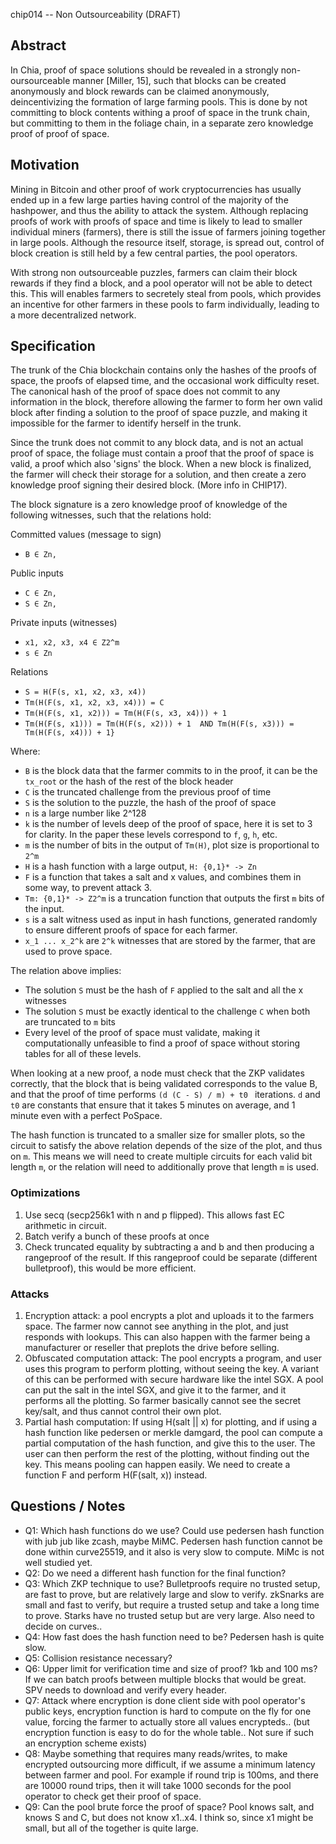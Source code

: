 chip014 -- Non Outsourceability (DRAFT)

## Abstract

In Chia, proof of space solutions should be revealed in a strongly non-oursourceable manner [Miller, 15], such that blocks can be created anonymously and block rewards can be claimed anonymously, deincentivizing
the formation of large farming pools. This is done by not committing to block contents withing a proof of space in the trunk chain, but committing to them in the foliage chain, in a separate zero knowledge proof of proof of space.

## Motivation

Mining in Bitcoin and other proof of work cryptocurrencies has usually ended up in a few large parties having control of the majority of the hashpower, and thus the ability to attack the system. Although replacing proofs of work with proofs of space and time is likely to lead to
 smaller individual miners (farmers), there is still the issue of farmers joining together in large pools. Although the resource itself, storage, is spread out, control of block creation is still held by a few central parties, the pool operators.

With strong non outsourceable puzzles, farmers can claim their block rewards if they find a block, and a pool operator will not be able to detect this. This will enables farmers to secretely steal from pools, which provides an incentive for other farmers in these pools to farm individually, leading to a more decentralized network.

## Specification

The trunk of the Chia blockchain contains only the hashes of the proofs of space, the proofs of elapsed time, and the occasional work difficulty reset. The canonical hash of the proof of space does not commit to any information in the block, therefore allowing the farmer to form her own valid block after finding a solution to the proof of space puzzle, and making it impossible for the farmer to identify herself in the trunk.

Since the trunk does not commit to any block data, and is not an actual proof of space, the foliage must contain a proof that the proof of space is valid, a proof which also 'signs' the block. When a new block is finalized, the farmer will check their storage for a solution, and then create a zero knowledge proof signing their desired block. (More info in CHIP17).

The block signature is a zero knowledge proof of knowledge of the following witnesses, such that the relations hold:

Committed values (message to sign)
- `B ∈ Zn,`

Public inputs
- `C ∈ Zn,`
- `S ∈ Zn,`

Private inputs (witnesses)
- `x1, x2, x3, x4 ∈ Z2^m`
- `s ∈ Zn`

Relations
- `S = H(F(s, x1, x2, x3, x4))`
- `Tm(H(F(s, x1, x2, x3, x4))) = C`
- `Tm(H(F(s, x1, x2))) = Tm(H(F(s, x3, x4))) + 1`
- `Tm(H(F(s, x1))) = Tm(H(F(s, x2))) + 1  AND Tm(H(F(s, x3))) = Tm(H(F(s, x4))) + 1}`

Where:
- `B` is the block data that the farmer commits to in the proof, it can be the `tx_root` or the hash of the rest of the block header
- `C` is the truncated challenge from the previous proof of time
- `S` is the solution to the puzzle, the hash of the proof of space
- `n` is a large number like 2^128
- `k` is the number of levels deep of the proof of space, here it is set to 3 for clarity. In the paper these levels correspond to `f`, `g`, `h`, etc.
- `m` is the number of bits in the output of `Tm(H)`, plot size is proportional to `2^m`
- `H` is a hash function with a large output, `H: {0,1}* -> Zn`
- `F` is a function that takes a salt and x values, and combines them in some way, to prevent attack 3.
- `Tm: {0,1}* -> Z2^m` is a truncation function that outputs the first `m` bits of the input.
- `s` is a salt witness used as input in hash functions, generated randomly to ensure different proofs of space for each farmer.
- `x_1 ... x_2^k` are `2^k` witnesses that are stored by the farmer, that are used to prove space.

The relation above implies:
- The solution `S` must be the hash of `F` applied to the salt and all the x witnesses
- The solution `S` must be exactly identical to the challenge `C` when both are truncated to `m` bits
- Every level of the proof of space must validate, making it computationally unfeasible to find a proof of space without storing tables for all of these levels.


When looking at a new proof, a node must check that the ZKP validates correctly, that the block that is being validated corresponds to the value B, and
that the proof of time performs `(d (C - S) / m) + t0 ` iterations. `d` and `t0` are constants that ensure that it takes 5 minutes on average, and 1 minute even with a perfect PoSpace.

The hash function is truncated to a smaller size for smaller plots, so the circuit to satisfy the above relation depends of the size of the plot, and thus on `m`.
This means we will need to create multiple circuits for each valid bit length `m`, or the relation will need to additionally prove that length `m` is used.

### Optimizations
1. Use secq (secp256k1 with n and p flipped). This allows fast EC arithmetic in circuit.
2. Batch verify a bunch of these proofs at once
3. Check truncated equality by subtracting a and b and then producing a rangeproof of the result. If this rangeproof could be separate (different bulletproof), this would be more efficient.

### Attacks

1. Encryption attack: a pool encrypts a plot and uploads it to the farmers space. The farmer now cannot see anything in the plot, and just responds with lookups. This can also happen with the farmer being a manufacturer or reseller that preplots the drive before selling.
2. Obfuscated computation attack: The pool encrypts a program, and user uses this program to perform plotting, without seeing the key. A variant of this can be performed with secure hardware like the intel SGX. A pool can put the salt in the intel SGX, and give it to the farmer, and it performs all the plotting. So farmer basically cannot see the secret key/salt, and thus cannot control their own plot.
3. Partial hash computation: If using H(salt || x) for plotting, and if using a hash function like pedersen or merkle damgard, the pool can compute a partial computation of the hash function, and give this to the user. The user can then perform the rest of the plotting, without finding out the key. This means pooling can happen easily. We need to create a function F and perform H(F(salt, x)) instead.

##  Questions / Notes
- Q1: Which hash functions do we use? Could use pedersen hash function with jub jub like zcash, maybe MiMC. Pedersen hash function cannot be done within curve25519, and it also is very slow to compute. MiMc is not well studied yet.
- Q2: Do we need a different hash function for the final function?
- Q3: Which ZKP technique to use? Bulletproofs require no trusted setup, are fast to prove, but are relatively large and slow to verify. zkSnarks are small and fast to verify, but require a trusted setup and take a long time to prove. Starks have no trusted setup but are very large. Also need to decide on curves..
- Q4: How fast does the hash function need to be? Pedersen hash is quite slow.
- Q5: Collision resistance necessary?
- Q6: Upper limit for verification time and size of proof? 1kb and 100 ms? If we can batch proofs between multiple blocks that would be great. SPV needs to download and verify every header.
- Q7: Attack where encryption is done client side with pool operator's public keys, encryption function is hard to compute on the fly for one value, forcing the farmer to actually store all values encrypteds.. (but encryption function is easy to do for the whole table.. Not sure if such an encryption scheme exists)
- Q8: Maybe something that requires many reads/writes, to make encrypted outsourcing more difficult, if we assume a minimum latency between farmer and pool. For example if round trip is 100ms, and there are 10000 round trips, then it will take 1000 seconds for the pool operator to check get their proof of space.
- Q9: Can the pool brute force the proof of space? Pool knows salt, and knows S and C, but does not know x1..x4. I think so, since x1 might be small, but all of the together is quite large.